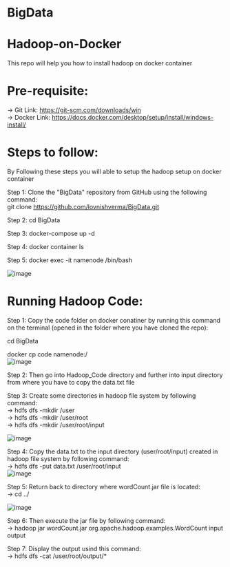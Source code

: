 # BigData
# Hadoop-on-Docker
 This repo will help you how to install hadoop on docker container

# Pre-requisite:
                                                                          
-> Git        Link:  https://git-scm.com/downloads/win                                                                        
-> Docker     Link:  https://docs.docker.com/desktop/setup/install/windows-install/

# Steps to follow:
By Following these steps you will able to setup the hadoop setup on docker container                                    
                                                                                                                      
Step 1: Clone the "BigData" repository from GitHub using the following command:                                   
git clone https://github.com/lovnishverma/BigData.git                                          

Step 2: cd BigData

Step 3: 
docker-compose up -d

Step 4: 
docker container ls

Step 5:
docker exec -it namenode /bin/bash


![image](https://github.com/user-attachments/assets/7b010ecc-f37e-4006-857d-839315304c93)



# Running Hadoop Code:

Step 1: Copy the code folder on docker conatiner by running this command on the terminal (opened in the folder where you have cloned the repo):

cd BigData

docker cp code namenode:/    
![image](https://github.com/user-attachments/assets/9b29c002-63e2-4269-a85d-e8be401fb6f6)

                                                                                                                        
Step 2: Then go into Hadoop_Code directory and further into input directory from where you have to copy the data.txt file
                                                                                                                             
Step 3: Create some directories in hadoop file system by following command:                                                 
      -> hdfs dfs -mkdir /user                                                                       
      -> hdfs dfs -mkdir /user/root                                                                                                 
      -> hdfs dfs -mkdir /user/root/input   

![image](https://github.com/user-attachments/assets/ec2d4bbf-29a6-404d-af4b-304668b4fde3)

                                                                                                                                                      
Step 4: Copy the data.txt to the input directory (user/root/input) created in hadoop file system by following command:                   
      -> hdfs dfs -put data.txt /user/root/input   
![image](https://github.com/user-attachments/assets/8f8fd7f3-937a-42c9-b3f0-41279a993520)

                                                                                                                                          
Step 5: Return back to directory where wordCount.jar file is located:                                                    
      -> cd ../
      
 ![image](https://github.com/user-attachments/assets/9ce4fff2-1419-441e-8914-61d066884154)
                                                                                                                                
Step 6: Then execute the jar file by following command:                                                                        
      -> hadoop jar wordCount.jar org.apache.hadoop.examples.WordCount input output                                               
                                                                                                                                                                   
Step 7: Display the output usind this command:                                                                              
      -> hdfs dfs -cat /user/root/output/*
      
